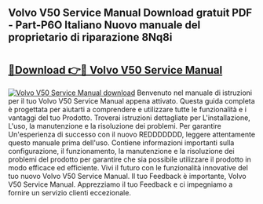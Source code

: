 ## Volvo V50 Service Manual Download gratuit PDF - Part-P6O Italiano Nuovo manuale del proprietario di riparazione 8Nq8i

# <h2><a href="http://dfd4qi.blite.top/?on=Volvo+V50+Service+Manual">🔗Download 👉🔴 Volvo V50 Service Manual</a></h2>

[![Volvo V50 Service Manual download](https://i.imgur.com/lujVjoI.png)](http://dfd4qi.blite.top/?on=Volvo+V50+Service+Manual)
Benvenuto nel manuale di istruzioni per il tuo Volvo V50 Service Manual appena attivato. Questa guida completa è progettata per aiutarti a comprendere e utilizzare tutte le funzionalità e i vantaggi del tuo Prodotto. Troverai istruzioni dettagliate per L'installazione, L'uso, la manutenzione e la risoluzione dei problemi. Per garantire Un'esperienza di successo con il nuovo REDDDDDDD, leggere attentamente questo manuale prima dell'uso. Contiene informazioni importanti sulla configurazione, il funzionamento, la manutenzione e la risoluzione dei problemi del prodotto per garantire che sia possibile utilizzare il prodotto in modo efficace ed efficiente. Vivi il futuro con le funzionalità innovative del tuo nuovo Volvo V50 Service Manual. Il tuo Feedback è importante, Volvo V50 Service Manual. Apprezziamo il tuo Feedback e ci impegniamo a fornire un servizio clienti eccezionale.
